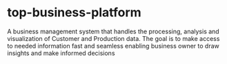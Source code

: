 # top-business-platform

A business management system that handles the processing, analysis and visualization of Customer and Production data. The goal is to make access to needed information fast and seamless enabling business owner to draw insights and make informed decisions
